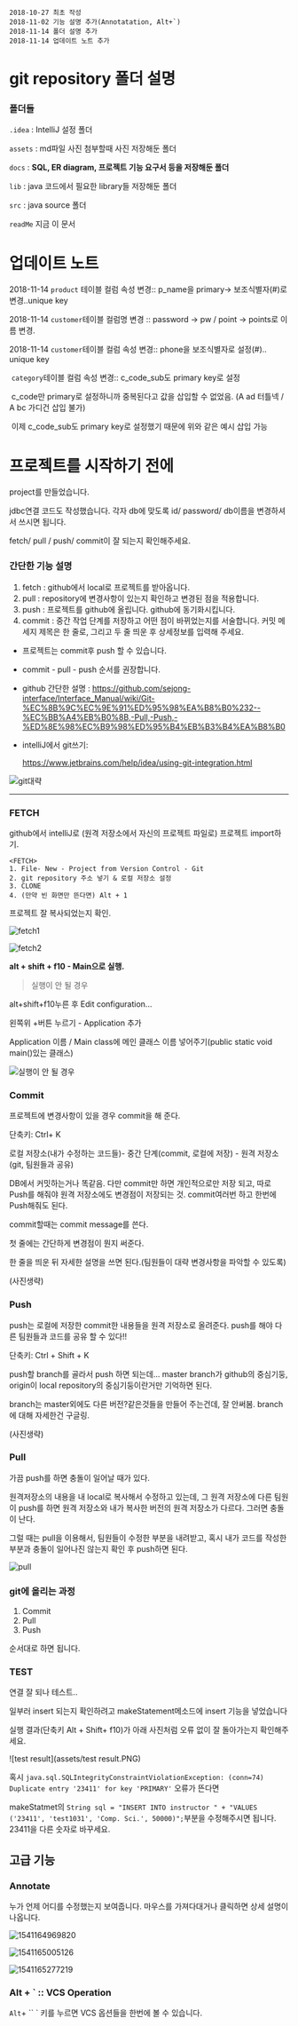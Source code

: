 ```
2018-10-27 최초 작성
2018-11-02 기능 설명 추가(Annotatation, Alt+`)
2018-11-14 폴더 설명 추가
2018-11-14 업데이트 노트 추가
```



# git repository 폴더 설명

### 폴더들

`.idea` : IntelliJ 설정 폴더

`assets` : md파일 사진 첨부할때 사진 저장해둔 폴더

```docs``` : **SQL, ER diagram, 프로젝트 기능 요구서 등을 저장해둔 폴더**

```lib``` : java 코드에서 필요한 library들 저장해둔 폴더

```src``` : java source 폴더

```readMe``` 지금 이 문서







# 업데이트 노트

2018-11-14 `product` 테이블 컬럼 속성 변경:: 	p_name을 primary-> 보조식별자(#)로 변경..unique key

2018-11-14 `customer`테이블 컬럼명 변경 ::​		password -> pw / point -> points로 이름 변경.

2018-11-14 `customer`테이블 컬럼 속성 변경::	phone을 보조식별자로 설정(#).. unique key

​			`category`테이블 컬럼 속성 변경::	c_code_sub도 primary key로 설정

​			c_code만 primary로 설정하니까 중복된다고 값을 삽입할 수 없었음. (A ad 터틀넥 / A bc 가디건 삽입 불가)

​			이제 c_code_sub도 primary key로 설정했기 때문에 위와 같은 예시 삽입 가능





# 프로젝트를 시작하기 전에

project를 만들었습니다.

jdbc연결 코드도 작성했습니다. 각자 db에 맞도록 id/ password/ db이름을 변경하셔서 쓰시면 됩니다.

fetch/ pull / push/ commit이 잘 되는지 확인해주세요.



### 간단한 기능 설명
1. fetch : github에서 local로 프로젝트를 받아옵니다.
2. pull : repository에 변경사항이 있는지 확인하고 변경된 점을 적용합니다.
3. push : 프로젝트를 github에 올립니다. github에 동기화시킵니다.
4. commit : 중간 작업 단계를 저장하고 어떤 점이 바뀌었는지를 서술합니다. 커밋 메세지 제목은 한 줄로, 그리고 두 줄 띄운 후 상세정보를 입력해 주세요.

* 프로젝트는 commit후 push 할 수 있습니다.

* commit - pull - push 순서를 권장합니다.

* github 간단한 설명 :
  https://github.com/sejong-interface/Interface_Manual/wiki/Git-%EC%8B%9C%EC%9E%91%ED%95%98%EA%B8%B0%232--%EC%BB%A4%EB%B0%8B,-Pull,-Push,-%ED%8E%98%EC%B9%98%ED%95%B4%EB%B3%B4%EA%B8%B0

* intelliJ에서 git쓰기: 

  https://www.jetbrains.com/help/idea/using-git-integration.html



![git대략](assets/1540975978626.png)









---



### FETCH

github에서 intelliJ로 (원격 저장소에서 자신의 프로젝트 파일로) 프로젝트 import하기.

```
<FETCH>
1. File- New - Project from Version Control - Git
2. git repository 주소 넣기 & 로컬 저장소 설정
3. CLONE
4. (만약 빈 화면만 뜬다면) Alt + 1
```

프로젝트 잘 복사되었는지 확인.



![fetch1](assets/fetch1.PNG)

![fetch2](assets/fetch2.PNG)





**alt + shift + f10 - Main으로 실행.** 



> 실행이 안 될 경우

alt+shift+f10누른 후 Edit configuration...

왼쪽위 +버튼 누르기 - Application 추가

Application 이름 / Main class에 메인 클래스 이름 넣어주기(public static void main()있는 클래스)

![실행이 안 될 경우](assets/실행안되면.png)





### Commit

프로젝트에 변경사항이 있을 경우 commit을 해 준다.

단축키: Ctrl+ K

로컬 저장소(내가 수정하는 코드들)- 중간 단계(commit, 로컬에 저장) - 원격 저장소(git, 팀원들과 공유)

DB에서 커밋하는거나 똑같음. 다만 commit만 하면 개인적으로만 저장 되고, 따로 Push를 해줘야 원격 저장소에도 변경점이 저장되는 것. commit여러번 하고 한번에 Push해줘도 된다.



commit할때는 commit message를 쓴다.

첫 줄에는 간단하게 변경점이 뭔지 써준다.

한 줄을 띄운 뒤 자세한 설명을 쓰면 된다.(팀원들이 대략 변경사항을 파악할 수 있도록)



(사진생략)





### Push

push는 로컬에 저장한 commit한 내용들을 원격 저장소로 올려준다.  push를 해야 다른 팀원들과 코드를 공유 할 수 있다!!

단축키: Ctrl + Shift + K

push할 branch를 골라서 push 하면 되는데... master branch가 github의 중심기둥, origin이 local repository의 중심기둥이란거만 기억하면 된다. 

branch는 master외에도 다른 버전?같은것들을 만들어 주는건데, 잘 안써봄. branch에 대해 자세한건 구글링.

(사진생략)





### Pull

가끔 push를 하면 충돌이 일어날 때가 있다.

원격저장소의 내용을 내 local로 복사해서 수정하고 있는데, 그 원격 저장소에 다른 팀원이 push를 하면 원격 저장소와 내가 복사한 버전의 원격 저장소가 다르다. 그러면 충돌이 난다.

그럴 때는 pull을 이용해서, 팀원들이 수정한 부분을 내려받고, 혹시 내가 코드를 작성한 부분과 충돌이 일어나진 않는지 확인 후 push하면 된다.



![pull](assets/pull.PNG)



### git에 올리는 과정

1. Commit
2. Pull
3. Push

순서대로 하면 됩니다.





### TEST

연결 잘 되나 테스트..

일부러 insert 되는지 확인하려고 makeStatement메소드에 insert 기능을 넣었습니다

실행 결과(단축키 Alt + Shift+ f10)가 아래 사진처럼 오류 없이 잘 돌아가는지 확인해주세요.

![test result](assets/test result.PNG)

혹시 `java.sql.SQLIntegrityConstraintViolationException: (conn=74) Duplicate entry '23411' for key 'PRIMARY'` 오류가 뜬다면

makeStatmet의 `String sql = "INSERT INTO instructor " + "VALUES ('23411', 'test1031', 'Comp. Sci.', 50000)";`부분을 수정해주시면 됩니다. 23411을 다른 숫자로 바꾸세요.



## 고급 기능

### Annotate

누가 언제 어디를 수정했는지 보여줍니다. 마우스를 가져다대거나 클릭하면 상세 설명이 나옵니다.

![1541164969820](assets/1541164969820.png)



![1541165005126](assets/1541165005126.png)

![1541165277219](assets/1541165277219.png)





### Alt + ` :: VCS Operation

`Alt`+ `` ` 키를 누르면 VCS 옵션들을 한번에 볼 수 있습니다.





